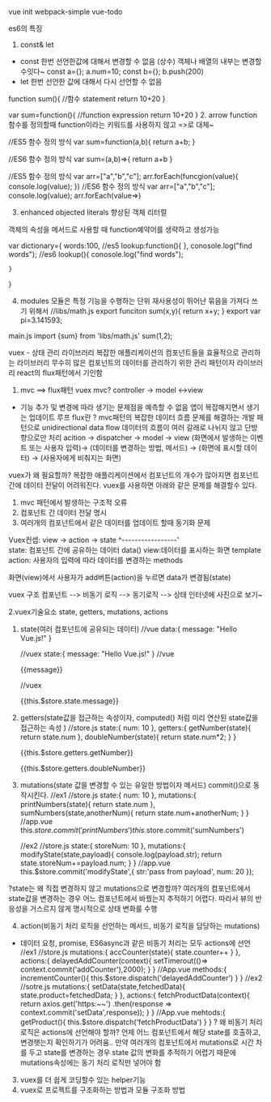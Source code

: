 vue init webpack-simple vue-todo

es6의 특징 

1. const& let
- const 한번 선언한값에 대해서 변경할 수 없음 (상수) 객체나 배열의 내부는 변경할수잇다~ const a={};
a.num=10;
const b={};
b.push(200)
- let 한번 선언한 값에 대해서 다시 선언할 수 없음

function sum(){
    //함수 statement
    return 10+20
}

var sum=function(){
    //function expression
    return 10+20
}
2. arrow function
함수를 정의할때 function이라는 키워드를 사용하지 않고 =>로 대체~

//ES5 함수 정의 방식
var sum=function(a,b){
    return a+b;
}

//ES6 함수 정의 방식
var sum=(a,b)=>{
    return a+b
}

//ES5 함수 정의 방식
var arr=["a","b","c"];
arr.forEach(funcgion(value){
    console.log(value);
})
//ES6 함수 정의 방식
var arr=["a","b","c"];
    console.log(value);
arr.forEach(value=>)

3. enhanced objected literals 향상된 객체 리터럴

객체의 속성을 메서드로 사용할 때 function예약어를 생략하고 생성가능

var dictionary={
    words:100,
    //es5
    lookup:function(){
    },
        conosole.log("find words");
    //es6
    lookup(){
        conosole.log("find words");

    }
}

4. modules
모듈은 특정 기능을 수행하는 단위 
재사용성이 뛰어난 묶음을 가져다 쓰기 위해서 
//libs/math.js
export funciton sum(x,y){
    return x+y;
}
export var pi=3.141593;

main.js
import {sum} from 'libs/math.js'
sum(1,2);



vuex - 상태 관리 라이브러리 
복잡한 애플리케이션의 컴포넌트들을 효율적으로 관리하는 라이브러리
무수히 많은 컴포넌트의 데이터를 관리하기 위한 관리 패턴이자 라이브러리
react의 flux패턴에서 기인함 

1. mvc ==> flux패턴 vuex
mvc?
controller -> model <->view
- 기능 추가 및 변경에 따라 생기는 문제점을 예측할 수 없음 앱이 복잡해지면서 생기는 업데이트 루프
flux란 ? mvc패턴의 복잡한 데이터 흐름 문제를 해결하는 개발 패턴으로 unidirectional data flow
데이터의 흐름이 여러 갈래로 나뉘지 않고 단방향으로만 처리 
acition -> dispatcher -> model -> view
(화면에서 발생하는 이벤트 또는 사용자 입력)-> (데이터를 변경하는 방법, 메서드) -> (화면에 표시할 데이터) -> (사용자에게 비춰지는 화면)

vuex가 왜 필요할까?
복잡한 애플리케이션에서 컴포넌트의 개수가 많아지면 컴포넌트 간에 데이터 전달이 어려워진다. 
vuex를 사용하면 아래와 같은 문제를 해결할수 있다. 
1) mvc 패턴에서 발생하는 구조적 오류
2) 컴포넌트 간 데이터 전달 명시
3) 여러개의 컴포넌트에서 같은 데이터를 업데이트 할때 동기화 문제 

Vuex컨셉: 
view -> action -> state 
  ^-----------------'  
state: 컴포넌트 간에 공유하는 데이터 data()
view:데이터를 표시하는 화면 template
action: 사용자의 입력에 따라 데이터를 변경하는 methods

화면(view)에서 사용자가 add버튼(action)을 누르면 data가 변경됨(state)

vuex 구조
컴포넌트 --> 비동기 로직 --> 동기로직 --> 상태
인터넷에 사진으로 보기~ 


2.vuex기술요소
state, getters, mutations, actions
1) state(여러 컴포넌트에 공유되는 데이터)
    //vue
    data:{
        message: "Hello Vue.js!"
    }

    //vuex 
    state:{
        message: "Hello Vue.js!"
    }
    //vue
    <p>{{message}} </p>
    //vuex 
    <p>{{this.$store.state.message}}</p>
2) getters(state값을 접근하는 속성이자, computed() 처럼 미리 연산된 state값을 접근하는 속성 )
    //store.js
    state:{
        num: 10 
    },
    getters:{
        getNumber(state){
            return state.num
        },
        doubleNumber(state){
            return state.num*2;
        }
    }
    <p>{{this.$store.getters.getNumber}}</p>
    <p>{{this.$store.getters.doubleNumber}}</p>

    

3) mutations(state 값을 변경할 수 있는 유일한 방법이자 메서드)
commit()으로 동작시킨다. 
    //ex1
    //store.js
    state:{
        num: 10 
    },
    mutations:{
        printNumbers(state){
            return state.num
        },
        sumNumbers(state,anotherNum){
            return state.num+anotherNum;
        }
    }
    //app.vue
    this.$store.commit('printNumbers')
    this.$store.commit('sumNumbers')
    
    //ex2
    //store.js
    state:{
        storeNum: 10 
    },
    mutations:{
        modifyState(state,payload){
            console.log(payload.str);
            return state.storeNum+=payload.num;
        }
    }
    //app.vue
    this.$store.commit('modifyState',{
        str:'pass from payload',
        num: 20
    });

?state는 왜 직접 변경하지 않고 mutations으로 변경할까?
여러개의 컴포넌트에서 state값을 변경하는 경우 어느 컴포넌트에서 바꿨는지 추적하기 어렵다. 따라서 뷰의 반응성을 거스르지 않게 명시적으로 상태 변화를 수행

4) action(비동기 처리 로직을 선언하는 메서드, 비동기 로직을 담당하는 mutations)
- 데이터 요청, promise, ES6async과 같은 비동기 처리는 모두 actions에 선언
//ex1
    //store.js
    mutations:{
        accCounter(state){
            state.counter++
        }
    },
    actions:{
        delayedAddCounter(context){
            setTimerout(()=> context.commit('addCounter'),2000);
        }
    }
    //App.vue
    methods:{
        incrementCounter(){
            this.$store.dispatch('delayedAddCounter')
        }
    }
//ex2
    //sotre.js
    mutations:{
        setData(state,fetchedData){
            state.product=fetchedData;
        }
    },
    actions:{
        fetchProductData(context){
            return axios.get('https:~~')
                    .then(response => context.commit('setData',response));
        }
    }
    //App.vue
    mehtods:{
        getProduct(){
            this.$store.dispatch('fetchProductData')
        }
    }
? 왜 비동기 처리 로직은 actions에 선언해야 할까?
언제 어느 컴포넌트에서 해당 state를 호출하고, 변경햇는지 확인하기가 어려움.. 
만약 여러개의 컴포넌트에서 mutations로 시간 차를 두고 state를 변경하는 경우
state 값의 변화를 추적하기 어렵기 때문에 mutations속성에는 동기 처리 로직만 넣어야 함
3. vuex를 더 쉽게 코딩할수 있는 helper기능
4. vuex로 프로젝트를 구조화하는 방법과 모듈 구조화 방법

